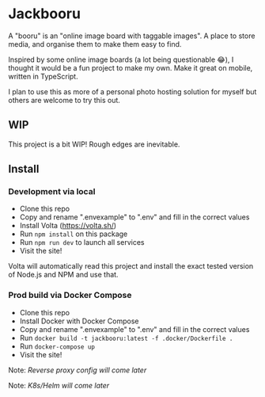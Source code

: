 # Jackbooru

A "booru" is an "online image board with taggable images". A place to store media, and organise them to make them easy to find.

Inspired by some online image boards (a lot being questionable 😂), I thought it would be a fun project to make my own. Make it great on mobile, written in TypeScript.

I plan to use this as more of a personal photo hosting solution for myself but others are welcome to try this out.

## WIP

This project is a bit WIP! Rough edges are inevitable.

## Install

### Development via local

- Clone this repo
- Copy and rename ".envexample" to ".env" and fill in the correct values
- Install Volta (https://volta.sh/)
- Run `npm install` on this package
- Run `npm run dev` to launch all services
- Visit the site!

Volta will automatically read this project and install the exact tested version of Node.js and NPM and use that.

### Prod build via Docker Compose

- Clone this repo
- Install Docker with Docker Compose
- Copy and rename ".envexample" to ".env" and fill in the correct values
- Run `docker build -t jackbooru:latest -f .docker/Dockerfile .`
- Run `docker-compose up`
- Visit the site!

Note: _Reverse proxy config will come later_

Note: _K8s/Helm will come later_